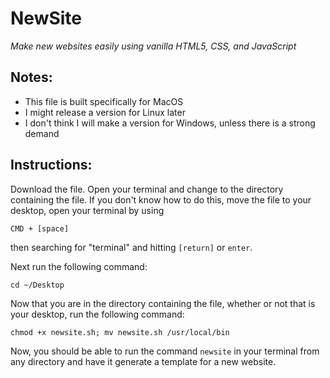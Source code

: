 # NewSite

_Make new websites easily using vanilla HTML5, CSS, and JavaScript_

## Notes:

- This file is built specifically for MacOS
- I might release a version for Linux later
- I don't think I will make a version for Windows, unless there is a strong
  demand

## Instructions:

Download the file.
Open your terminal and change to the directory containing the file. If you don't
know how to do this, move the file to your desktop, open your terminal by using

`CMD + [space]`

then searching for "terminal" and hitting `[return]` or `enter`.

Next run the following command:

`cd ~/Desktop`

Now that you are in the directory containing the file, whether or not that is
your desktop, run the following command:

`chmod +x newsite.sh; mv newsite.sh /usr/local/bin`

Now, you should be able to run the command `newsite` in your terminal from any
directory and have it generate a template for a new website.
